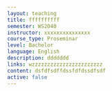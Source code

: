 ```yaml
---
layout: teaching
title: ffffffffff
semester: WS2040
instructor: xxxxxxxxxxxxxxx
course_type: Proseminar
level: Bachelor
language: English
description: ddddddd
links: wzzzzzzzzzzzzzzzzzzzzzzz
content: dsfdfsdffdssfdfdssdfsdf
active: false
---
```

